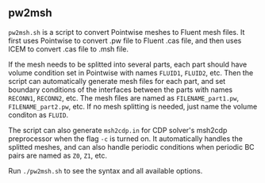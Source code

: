 ## pw2msh

`pw2msh.sh` is a script to convert Pointwise meshes to Fluent mesh files. It first uses Pointwise to convert .pw file to Fluent .cas file, and then uses ICEM to convert .cas file to .msh file.

If the mesh needs to be splitted into several parts, each part should have volume condition set in Pointwise with names `FLUID1`, `FLUID2`, etc. Then the script can automatically generate mesh files for each part, and set boundary conditions of the interfaces between the parts with names `RECONN1`, `RECONN2`, etc. The mesh files are named as `FILENAME_part1.pw`, `FILENAME_part2.pw`, etc. If no mesh splitting is needed, just name the volume conditon as `FLUID`.

The script can also generate `msh2cdp.in` for CDP solver's msh2cdp preprocessor when the flag `-c` is turned on. It automatically handles the splitted meshes, and can also handle periodic conditions when periodic BC pairs are named as `Z0`, `Z1`, etc.

Run `./pw2msh.sh` to see the syntax and all available options.
